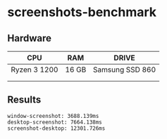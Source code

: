 # screenshots-benchmark

## Hardware
| CPU          | RAM   | DRIVE           |
|--------------|-------|-----------------|
| Ryzen 3 1200 | 16 GB | Samsung SSD 860 |
|              |       |                 |
|              |       |                 |

## Results
```
window-screenshot: 3688.139ms
desktop-screenshot: 7664.138ms
screenshot-desktop: 12301.726ms
```
